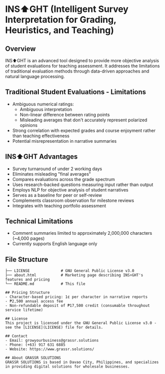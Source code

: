 # INS⬆GHT (Intelligent Survey Interpretation for Grading, Heuristics, and Teaching)

## Overview
INS⬆GHT is an advanced tool designed to provide more objective analysis of student evaluations for teaching assessment. It addresses the limitations of traditional evaluation methods through data-driven approaches and natural language processing.

## Traditional Student Evaluations - Limitations
- Ambiguous numerical ratings:
  - Ambiguous interpretation
  - Non-linear difference between rating points
  - Misleading averages that don't accurately represent polarized opinions
- Strong correlation with expected grades and course enjoyment rather than teaching effectiveness
- Potential misrepresentation in narrative summaries

## INS⬆GHT Advantages
- Survey turnaround of under 2 working days
- Eliminates misleading "final averages"
- Compares evaluations across the grade spectrum
- Uses research-backed questions measuring input rather than output
- Employs NLP for objective analysis of student narratives
- Serves as a baseline for peer or self-review
- Complements classroom observation for milestone reviews
- Integrates with teaching portfolio assessment

## Technical Limitations
- Comment summaries limited to approximately 2,000,000 characters (~4,000 pages)
- Currently supports English language only

## File Structure
```
├── LICENSE              # GNU General Public License v3.0
├── about.html           # Marketing page describing INS⬆GHT's features and pricing
└── README.md            # This file

## Pricing Structure
- Character-based pricing: 1¢ per character in narrative reports
- ₱2,500 annual access fee
- Non-refundable deposit of ₱17,500 credit (consumable throughout service lifetime)

## License
This project is licensed under the GNU General Public License v3.0 - see the [LICENSE](LICENSE) file for details.

## Contact
- Email: growyourbusiness@grassr.solutions
- Phone: (+63) 917 631 6885
- Website: https://www.grassr.solutions/

## About GRASSR SOLUTIONS
GRASSR SOLUTIONS is based in Davao City, Philippines, and specializes in providing digital solutions for wholesale businesses.